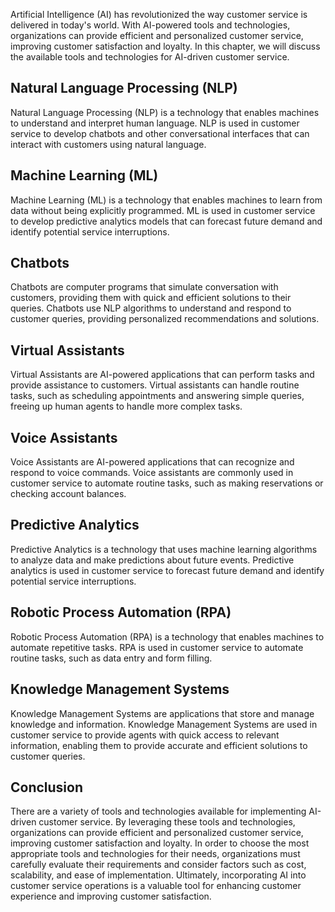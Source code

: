 
Artificial Intelligence (AI) has revolutionized the way customer service is delivered in today's world. With AI-powered tools and technologies, organizations can provide efficient and personalized customer service, improving customer satisfaction and loyalty. In this chapter, we will discuss the available tools and technologies for AI-driven customer service.

Natural Language Processing (NLP)
---------------------------------

Natural Language Processing (NLP) is a technology that enables machines to understand and interpret human language. NLP is used in customer service to develop chatbots and other conversational interfaces that can interact with customers using natural language.

Machine Learning (ML)
---------------------

Machine Learning (ML) is a technology that enables machines to learn from data without being explicitly programmed. ML is used in customer service to develop predictive analytics models that can forecast future demand and identify potential service interruptions.

Chatbots
--------

Chatbots are computer programs that simulate conversation with customers, providing them with quick and efficient solutions to their queries. Chatbots use NLP algorithms to understand and respond to customer queries, providing personalized recommendations and solutions.

Virtual Assistants
------------------

Virtual Assistants are AI-powered applications that can perform tasks and provide assistance to customers. Virtual assistants can handle routine tasks, such as scheduling appointments and answering simple queries, freeing up human agents to handle more complex tasks.

Voice Assistants
----------------

Voice Assistants are AI-powered applications that can recognize and respond to voice commands. Voice assistants are commonly used in customer service to automate routine tasks, such as making reservations or checking account balances.

Predictive Analytics
--------------------

Predictive Analytics is a technology that uses machine learning algorithms to analyze data and make predictions about future events. Predictive analytics is used in customer service to forecast future demand and identify potential service interruptions.

Robotic Process Automation (RPA)
--------------------------------

Robotic Process Automation (RPA) is a technology that enables machines to automate repetitive tasks. RPA is used in customer service to automate routine tasks, such as data entry and form filling.

Knowledge Management Systems
----------------------------

Knowledge Management Systems are applications that store and manage knowledge and information. Knowledge Management Systems are used in customer service to provide agents with quick access to relevant information, enabling them to provide accurate and efficient solutions to customer queries.

Conclusion
----------

There are a variety of tools and technologies available for implementing AI-driven customer service. By leveraging these tools and technologies, organizations can provide efficient and personalized customer service, improving customer satisfaction and loyalty. In order to choose the most appropriate tools and technologies for their needs, organizations must carefully evaluate their requirements and consider factors such as cost, scalability, and ease of implementation. Ultimately, incorporating AI into customer service operations is a valuable tool for enhancing customer experience and improving customer satisfaction.
